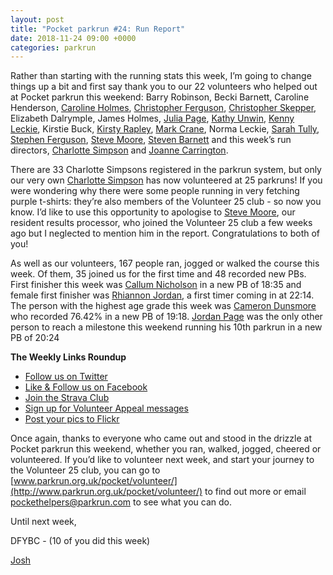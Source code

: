 ```yaml
---
layout: post
title: "Pocket parkrun #24: Run Report"
date: 2018-11-24 09:00 +0000
categories: parkrun
---
```


Rather than starting with the running stats this week, I’m going to change things up a bit and first say thank you to our 22 volunteers who helped out at Pocket parkrun this weekend: Barry Robinson, Becki Barnett, Caroline Henderson, [Caroline Holmes](http://www.parkrun.org.uk/pocket/results/weeklyresults/athletehistory?athleteNumber=415657), [Christopher Ferguson](http://www.parkrun.org.uk/pocket/results/weeklyresults/athletehistory?athleteNumber=311483), [Christopher Skepper](http://www.parkrun.org.uk/pocket/results/latestresults/athletehistory?athleteNumber=3655506), Elizabeth Dalrymple, James Holmes, [Julia Page](http://www.parkrun.org.uk/pocket/results/weeklyresults/athletehistory?athleteNumber=508834), [Kathy Unwin](http://www.parkrun.org.uk/pocket/results/weeklyresults/athletehistory?athleteNumber=1642948), [Kenny Leckie](http://www.parkrun.org.uk/pocket/results/weeklyresults/athletehistory?athleteNumber=4073128), Kirstie Buck, [Kirsty Rapley](http://www.parkrun.org.uk/pocket/results/weeklyresults/athletehistory?athleteNumber=3452167), [Mark Crane](http://www.parkrun.org.uk/pocket/results/weeklyresults/athletehistory?athleteNumber=4072444), Norma Leckie, [Sarah Tully](http://www.parkrun.org.uk/pocket/results/latestresults/athletehistory?athleteNumber=4909207), [Stephen Ferguson](http://www.parkrun.org.uk/pocket/results/weeklyresults/athletehistory?athleteNumber=190582), [Steve Moore](http://www.parkrun.org.uk/pocket/results/weeklyresults/athletehistory?athleteNumber=1771782), [Steven Barnett](http://www.parkrun.org.uk/pocket/results/weeklyresults/athletehistory?athleteNumber=4179392) and this week’s run directors, [Charlotte Simpson](http://www.parkrun.org.uk/pocket/results/weeklyresults/athletehistory?athleteNumber=2079756) and [Joanne Carrington](http://www.parkrun.org.uk/pocket/results/weeklyresults/athletehistory?athleteNumber=181580).

There are 33 Charlotte Simpsons registered in the parkrun system, but only our very own [Charlotte Simpson](http://www.parkrun.org.uk/pocket/results/weeklyresults/athletehistory?athleteNumber=2079756) has now volunteered at 25 parkruns! If you were wondering why there were some people running in very fetching purple t-shirts: they’re also members of the Volunteer 25 club - so now you know. I’d like to use this opportunity to apologise to [Steve Moore](http://www.parkrun.org.uk/pocket/results/weeklyresults/athletehistory?athleteNumber=1771782), our resident results processor, who joined the Volunteer 25 club a few weeks ago but I neglected to mention him in the report. Congratulations to both of you!

As well as our volunteers, 167 people ran, jogged or walked the course this week. Of them, 35 joined us for the first time and 48 recorded new PBs. First finisher this week was [Callum Nicholson](http://www.parkrun.org.uk/pocket/results/weeklyresults/athletehistory?athleteNumber=147084) in a new PB of 18:35 and female first finisher was [Rhiannon Jordan](http://www.parkrun.org.uk/pocket/results/weeklyresults/athletehistory?athleteNumber=5165753), a first timer coming in at 22:14. The person with the highest age grade this week was [Cameron Dunsmore](http://www.parkrun.org.uk/pocket/results/weeklyresults/athletehistory?athleteNumber=1822055) who recorded 76.42% in a new PB of 19:18. [Jordan Page](http://www.parkrun.org.uk/pocket/results/weeklyresults/athletehistory?athleteNumber=4731460) was the only other person to reach a milestone this weekend running his 10th parkrun in a new PB of 20:24

**The Weekly Links Roundup**

*   [Follow us on Twitter](https://twitter.com/pocketparkrun)
*   [Like & Follow us on Facebook](https://www.facebook.com/pocketparkrun/)
*   [Join the Strava Club](https://www.strava.com/clubs/PocketParkrun)
*   [Sign up for Volunteer Appeal messages](https://www.parkrun.com/runner/opt-ins/?Country=UK)
*   [Post your pics to Flickr](https://www.flickr.com/groups/pocket-parkrun/)

Once again, thanks to everyone who came out and stood in the drizzle at Pocket parkrun this weekend, whether you ran, walked, jogged, cheered or volunteered. If you’d like to volunteer next week, and start your journey to the Volunteer 25 club, you can go to [www.parkrun.org.uk/pocket/volunteer/](http://www.parkrun.org.uk/pocket/volunteer/) to find out more or email [pockethelpers@parkrun.com](mailto:pockethelpers@parkrun.com) to see what you can do.

Until next week,

DFYBC - (10 of you did this week)

[Josh](http://www.parkrun.org.uk/pocket/results/latestresults/athletehistory?athleteNumber=4196740)
